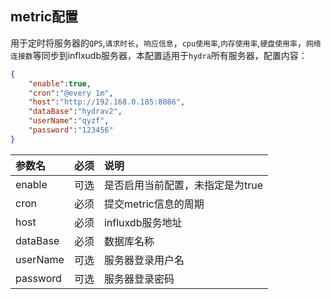 
## metric配置

用于定时将服务器的`QPS`,`请求时长`，`响应信息`，`cpu使用率`,`内存使用率`,`硬盘使用率`，`网络连接数`等同步到inflxudb服务器，本配置适用于`hydra`所有服务器，配置内容：

```json
{
    "enable":true,
    "cron":"@every 1m",
    "host":"http://192.168.0.185:8086",
    "dataBase":"hydrav2",
    "userName":"qyzf",
    "password":"123456"    
}
```

|参数名|必须|说明|
|:------|:-------:|:------|
|enable|可选|是否启用当前配置，未指定是为true|
|cron|必须|提交metric信息的周期|
|host|必须|influxdb服务地址|
|dataBase|必须|数据库名称|
|userName|可选|服务器登录用户名|
|password|可选|服务器登录密码|